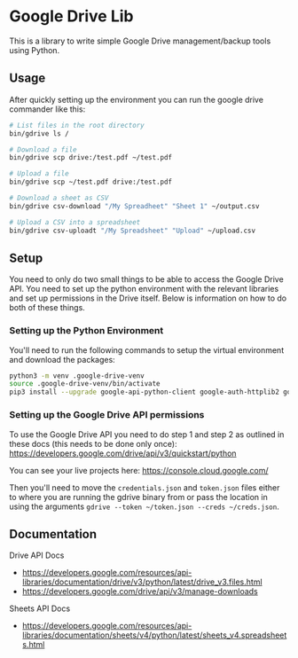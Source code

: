 # Google Drive Lib

This is a library to write simple Google Drive management/backup tools using Python.

## Usage

After quickly setting up the environment you can run the google drive commander like this:

```bash
# List files in the root directory
bin/gdrive ls /

# Download a file
bin/gdrive scp drive:/test.pdf ~/test.pdf

# Upload a file
bin/gdrive scp ~/test.pdf drive:/test.pdf

# Download a sheet as CSV
bin/gdrive csv-download "/My Spreadheet" "Sheet 1" ~/output.csv

# Upload a CSV into a spreadsheet
bin/gdrive csv-uploadt "/My Spreadsheet" "Upload" ~/upload.csv
```

## Setup

You need to only do two small things to be able to access the Google Drive API. You need to set up the python environment with the relevant libraries and set up permissions in the Drive itself. Below is information on how to do both of these things.

### Setting up the Python Environment
You'll need to run the following commands to setup the virtual environment and download the packages:

```bash
python3 -m venv .google-drive-venv
source .google-drive-venv/bin/activate
pip3 install --upgrade google-api-python-client google-auth-httplib2 google-auth-oauthlib oauth2client mypy pylint
```

### Setting up the Google Drive API permissions

To use the Google Drive API you need to do step 1 and step 2 as outlined in these docs (this needs to be done only once): 
https://developers.google.com/drive/api/v3/quickstart/python

You can see your live projects here: https://console.cloud.google.com/

Then you'll need to move the `credentials.json` and `token.json` files either to where you are running the gdrive binary from or pass the location in using the arguments `gdrive --token ~/token.json --creds ~/creds.json`.

## Documentation

Drive API Docs
 - https://developers.google.com/resources/api-libraries/documentation/drive/v3/python/latest/drive_v3.files.html
 - https://developers.google.com/drive/api/v3/manage-downloads

Sheets API Docs
 - https://developers.google.com/resources/api-libraries/documentation/sheets/v4/python/latest/sheets_v4.spreadsheets.html



